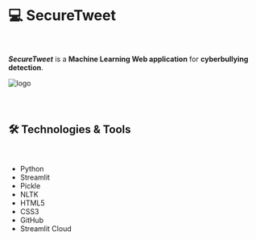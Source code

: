 # 💻 SecureTweet
<br>

_**SecureTweet**_ is a  **Machine Learning Web application** for **cyberbullying detection**.


![logo](https://github.com/ajayworld02/SecureTweet/assets/69810611/41eec51d-6502-411d-9349-f0b88b9f6f93)



###





<br>



## 🛠 Technologies & Tools
<br>

- Python
- Streamlit
- Pickle
- NLTK
- HTML5
- CSS3
- GitHub
- Streamlit Cloud

<br>
